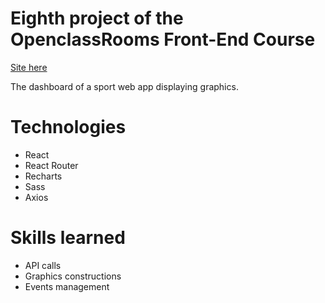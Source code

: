 # Eighth project of the OpenclassRooms Front-End Course

[Site here](https://exvigilaregemini.github.io/AdelinDubois_12_18062021/)

The dashboard of a sport web app displaying graphics.

# Technologies
 - React
 - React Router
 - Recharts
 - Sass
 - Axios

# Skills learned
 -  API calls
 -  Graphics constructions
 -  Events management
